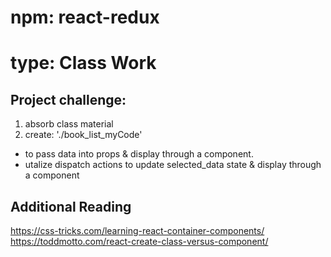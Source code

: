 # npm: react-redux
# type: Class Work

## Project challenge:
1) absorb class material
2) create: './book_list_myCode'
  + to pass data into props & display through a component.
  + utalize dispatch actions to update selected_data state & display through a component

## Additional Reading

https://css-tricks.com/learning-react-container-components/
https://toddmotto.com/react-create-class-versus-component/
